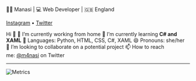 <!--<div align='center'>-->
  👩‍💻 Manasi | 💻 Web Developer | 🇬🇧 England 

  [Instagram](https://www.instagram.com/m4nasi/) • [Twitter](https://twitter.com/m4nasi) 

  Hi 👋
  🔭 I’m currently working from home
  🌱 I’m currently learning **C# and XAML**
  💬 Languages: Python, HTML, CSS, C#, XAML
  😄 Pronouns: she/her
  👯 I’m looking to collaborate on a potential project
  📫 How to reach me: [@m4nasi](https://twitter.com/m4nasi) on Twitter
  <hr>
  <!--<img align="centre" src="https://github-readme-stats.vercel.app/api?username=m4nasi&theme=dark&show_icons=true" /> -->
  <!--<img align="centre" src="https://github-readme-stats.vercel.app/api/top-langs/?username=m4nasi&layout=compact" />-->
  <!--**m4nasi/m4nasi** is a ✨ _special_ ✨ repository because its `README.md` (this file) appears on your GitHub profile.-->

  ![Metrics](https://metrics.lecoq.io/m4nasi?template=classic&base.header=0&base.activity=0&base.community=0&base.repositories=0&base.metadata=0&languages=1&config.timezone=Europe%2FLondon&config.animated=true)

<!--
<hr> 
<br>
✰ Statistics provided by [lowlighter/metrics](https://github.com/lowlighter/metrics#%EF%B8%8F-languages)
-->
